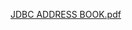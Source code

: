 [JDBC ADDRESS BOOK.pdf](https://github.com/akhilkv18/JDBC_Address_Book/files/13906287/JDBC.ADDRESS.BOOK.pdf)

